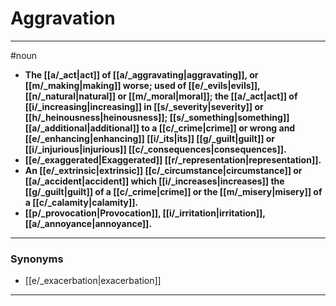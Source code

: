 # Aggravation
---
#noun
- **The [[a/_act|act]] of [[a/_aggravating|aggravating]], or [[m/_making|making]] worse; used of [[e/_evils|evils]], [[n/_natural|natural]] or [[m/_moral|moral]]; the [[a/_act|act]] of [[i/_increasing|increasing]] in [[s/_severity|severity]] or [[h/_heinousness|heinousness]]; [[s/_something|something]] [[a/_additional|additional]] to a [[c/_crime|crime]] or wrong and [[e/_enhancing|enhancing]] [[i/_its|its]] [[g/_guilt|guilt]] or [[i/_injurious|injurious]] [[c/_consequences|consequences]].**
- **[[e/_exaggerated|Exaggerated]] [[r/_representation|representation]].**
- **An [[e/_extrinsic|extrinsic]] [[c/_circumstance|circumstance]] or [[a/_accident|accident]] which [[i/_increases|increases]] the [[g/_guilt|guilt]] of a [[c/_crime|crime]] or the [[m/_misery|misery]] of a [[c/_calamity|calamity]].**
- **[[p/_provocation|Provocation]], [[i/_irritation|irritation]], [[a/_annoyance|annoyance]].**
---
### Synonyms
- [[e/_exacerbation|exacerbation]]
---
